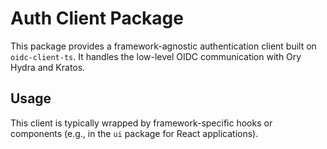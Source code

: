 # Auth Client Package

This package provides a framework-agnostic authentication client built on `oidc-client-ts`.
It handles the low-level OIDC communication with Ory Hydra and Kratos.

## Usage

This client is typically wrapped by framework-specific hooks or components (e.g., in the `ui` package for React applications).
